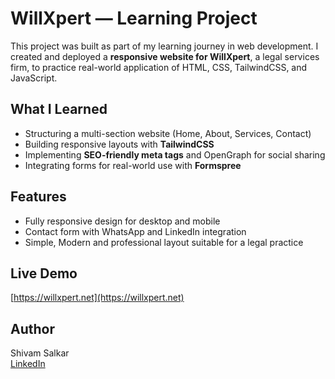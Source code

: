 # WillXpert — Learning Project

This project was built as part of my learning journey in web development. I created and deployed a **responsive website for WillXpert**, a legal services firm, to practice real-world application of HTML, CSS, TailwindCSS, and JavaScript.

## What I Learned
- Structuring a multi-section website (Home, About, Services, Contact)
- Building responsive layouts with **TailwindCSS**
- Implementing **SEO-friendly meta tags** and OpenGraph for social sharing
- Integrating forms for real-world use with **Formspree**

## Features
- Fully responsive design for desktop and mobile
- Contact form with WhatsApp and LinkedIn integration
- Simple, Modern and professional layout suitable for a legal practice

## Live Demo
[https://willxpert.net](https://willxpert.net)

## Author
Shivam Salkar  
[LinkedIn](https://www.linkedin.com/in/shivam-salkar/)
